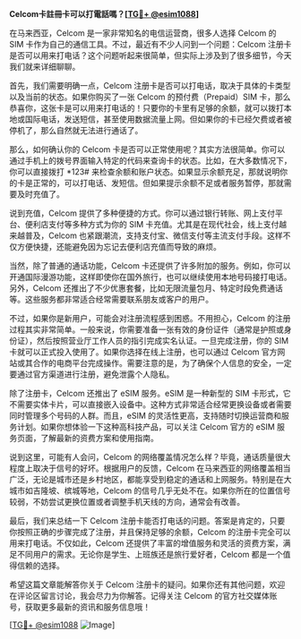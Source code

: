 **Celcom卡註冊卡可以打電話嗎？[[TG💪+ @esim1088](https://t.me/s/esim1088)]**

在马来西亚，Celcom 是一家非常知名的电信运营商，很多人选择 Celcom 的 SIM 卡作为自己的通信工具。不过，最近有不少人问到一个问题：Celcom 注册卡是否可以用来打电话？这个问题听起来很简单，但实际上涉及到了很多细节，今天我们就来详细聊聊。

首先，我们需要明确一点，Celcom 注册卡是否可以打电话，取决于具体的卡类型以及当前的状态。如果你购买了一张 Celcom 的预付费（Prepaid）SIM 卡，那么恭喜你，这张卡是可以用来打电话的！只要你的卡里有足够的余额，就可以拨打本地或国际电话，发送短信，甚至使用数据流量上网。但如果你的卡已经欠费或者被停机了，那么自然就无法进行通话了。

那么，如何确认你的 Celcom 卡是否可以正常使用呢？其实方法很简单。你可以通过手机上的拨号界面输入特定的代码来查询卡的状态。比如，在大多数情况下，你可以直接拨打 *123# 来检查余额和账户状态。如果显示余额充足，那就说明你的卡是正常的，可以打电话、发短信。但如果提示余额不足或者服务暂停，那就需要及时充值了。

说到充值，Celcom 提供了多种便捷的方式。你可以通过银行转账、网上支付平台、便利店支付等多种方式为你的 SIM 卡充值。尤其是在现代社会，线上支付越来越普及，Celcom 也紧跟潮流，支持支付宝、微信支付等主流支付手段。这样不仅方便快捷，还能避免因为忘记去便利店充值而导致的麻烦。

当然，除了普通的通话功能，Celcom 卡还提供了许多附加的服务。例如，你可以开通国际漫游功能，这样即使你在国外旅行，也可以继续使用本地号码接打电话。另外，Celcom 还推出了不少优惠套餐，比如无限流量包月、特定时段免费通话等。这些服务都非常适合经常需要联系朋友或客户的用户。

不过，如果你是新用户，可能会对注册流程感到困惑。不用担心，Celcom 的注册过程其实非常简单。一般来说，你需要准备一张有效的身份证件（通常是护照或身份证），然后按照营业厅工作人员的指引完成实名认证。一旦完成注册，你的 SIM 卡就可以正式投入使用了。如果你选择在线上注册，也可以通过 Celcom 官方网站或其合作的电商平台完成操作。需要注意的是，为了确保个人信息的安全，一定要通过官方渠道进行注册，避免泄露个人隐私。

除了注册卡，Celcom 还推出了 eSIM 服务。eSIM 是一种新型的 SIM 卡形式，它不需要实体卡片，可以直接嵌入设备中。这种方式非常适合经常更换设备或者需要同时管理多个号码的人群。而且，eSIM 的灵活性更高，支持随时切换运营商和服务计划。如果你想体验一下这种高科技产品，可以关注 Celcom 官方的 eSIM 服务页面，了解最新的资费方案和使用指南。

说到这里，可能有人会问，Celcom 的网络覆盖情况怎么样？毕竟，通话质量很大程度上取决于信号的好坏。根据用户的反馈，Celcom 在马来西亚的网络覆盖相当广泛，无论是城市还是乡村地区，都能享受到稳定的通话和上网服务。特别是在大城市如吉隆坡、槟城等地，Celcom 的信号几乎无处不在。如果你所在的位置信号较弱，不妨尝试更换位置或者调整手机天线的方向，通常会有改善。

最后，我们来总结一下 Celcom 注册卡能否打电话的问题。答案是肯定的，只要你按照正确的步骤完成了注册，并且保持足够的余额，Celcom 的注册卡完全可以用来打电话。不仅如此，Celcom 还提供了丰富的增值服务和灵活的资费方案，满足不同用户的需求。无论你是学生、上班族还是旅行爱好者，Celcom 都是一个值得信赖的选择。

希望这篇文章能解答你关于 Celcom 注册卡的疑问。如果你还有其他问题，欢迎在评论区留言讨论，我会尽力为你解答。记得关注 Celcom 的官方社交媒体账号，获取更多最新的资讯和服务信息哦！

[[TG💪+ @esim1088](https://t.me/s/esim1088) ![Image](https://i.postimg.cc/4NQfJmqS/Snipaste-2025-05-13-00-14-12.png)]